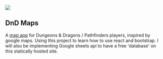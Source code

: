 ![](https://lh3.googleusercontent.com/RSKyW1gNYO1h1WwpSJSsQE_1ORTFzIVHreotFBrOhJA9o_52KVI_hhX6Y6vU8nG9iKqSZxT20Sl7mPi3X2b89rgvB_OKXbiEdQkfo7okCfTrTTGz66qeuPwpzWeEncQfG3t1Fvpvh8mQ_BU6om1K4blCbT-rIK1AfLuoMzjsDCSF_vy1cDggTaHskYhIRjJjfj1KsgsGUkWnkrMzc0-GxLAjJZp_yxxPnVtXu5Ai2x4qwAw_uTKQzfMnOY8Q2QHVsuV25O9dIiXrKDJ9PmFI5K3Z_A3sfkZjywpManrJipziYjdBIAGuw0Aof5OzyhZMsvXFLxIxypZ5lBIB_DAjtVXU9YFXbgl6TY-v1fUE7N68Da_YxNKsQrNKlESYNde-2xhGGoQ24MTpS_4yTpQG_SIqr55XTGEQGv-Ogs7j4bpQ_S6sLrP1_KnKWfJ6MV9mKoBs1rbLLfv2_Ie3UB_jNZEvr0ErfQyimKjZbsWkshU0FTiad2pZLRPuqymAJx-dAu7G-oT_GIaQHL6Dk7fK7uNAU3ox57AeTatKCjKhbOlZnYzFekdzwifRXTDUyZVi_yVUcbnv2NXyK5Ho6I4KJpnQUCZ4uyIdu77ABQ0nhlSjir812DJDG2VKGPO-2dFX88kzsyTMLQYThxnJtUSJjRG_=w1280-h640-no)

## DnD Maps

A [map app](https://katie-van.github.io/dnd-maps/) for Dungeons & Dragons / Pathfinders players, inspired by google maps. Using this project to learn how to use react and bootstrap. I will also be implementing Google sheets api to have a free 'database' on this statically hosted site.
